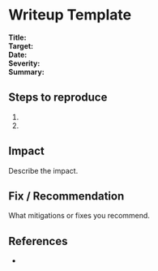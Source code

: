 # Writeup Template

**Title:**  
**Target:**  
**Date:**  
**Severity:**  
**Summary:**  

## Steps to reproduce

1. 
2. 

## Impact

Describe the impact.

## Fix / Recommendation

What mitigations or fixes you recommend.

## References
- 

